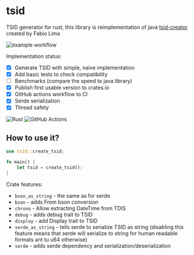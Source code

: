 # tsid
TSID generator for rust, this library is reimplementation of java [tsid-creator](https://github.com/f4b6a3/tsid-creator/) created by Fabio Lima

![example workflow](https://github.com/jakudlaty/tsid/actions/workflows/rust.yml/badge.svg)

Implementation status:
- [x] Generate TSID with simple, naive implementation
- [x] Add basic tests to check compatibility
- [ ] Benchmarks (compare the speed to java library)
- [x] Publish first usable version to crates.io
- [x] GitHub actions workflow to CI
- [x] Serde serialization
- [x] Thread safety

![Rust](https://img.shields.io/badge/rust-%23000000.svg?style=for-the-badge&logo=rust&logoColor=white)
![GitHub Actions](https://img.shields.io/badge/github%20actions-%232671E5.svg?style=for-the-badge&logo=githubactions&logoColor=white)

## How to use it?
```rust
use tsid::create_tsid;

fn main() {
    let tsid = create_tsid();
}
```

Crate features:
- ```bson_as_string``` - the same as for serde
- ```bson``` - adds From bson conversion
- ```chrono``` - Allow extracting DateTime from TDIS
- ```debug``` - adds debug trait to TSID
- ```display``` - add Display trait to TSID
- ```serde_as_string``` - tells serde to serialize TSID as string (disabling this feature means that serde will serialize to string for human readable formats ant tu u64 otherwise)
- ```serde``` - adds serde dependency and serialization/deserialization
